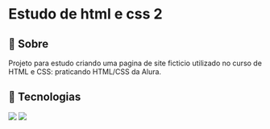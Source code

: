 
<h1>Estudo de html e css 2</h1>

<h2>🔖 Sobre</h2>
<p>Projeto para estudo criando uma pagina de site ficticio utilizado no curso de HTML e CSS: praticando HTML/CSS da Alura.</p>

## 🚀 Tecnologias
<div>
  <img src="https://img.shields.io/badge/HTML-239120?style=for-the-badge&logo=html5&logoColor=white">
  <img src="https://img.shields.io/badge/CSS-239120?&style=for-the-badge&logo=css3&logoColor=white">
</div>
